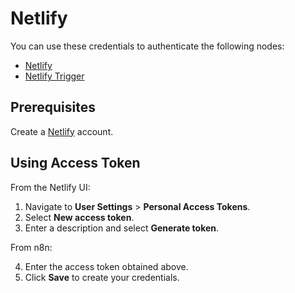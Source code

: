 # Netlify

You can use these credentials to authenticate the following nodes:

- [Netlify](/integrations/builtin/app-nodes/n8n-nodes-base.netlify/)
- [Netlify Trigger](/integrations/builtin/trigger-nodes/n8n-nodes-base.netlifytrigger/)

## Prerequisites

Create a [Netlify](https://netlify.com/) account.

## Using Access Token

From the Netlify UI:

1. Navigate to **User Settings** > **Personal Access Tokens**.
2. Select **New access token**.
3. Enter a description and select **Generate token**.

From n8n:

4. Enter the access token obtained above.
5. Click **Save** to create your credentials.
